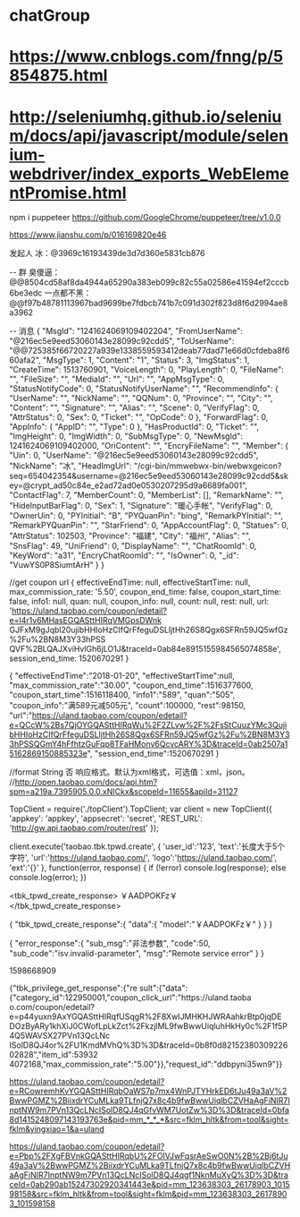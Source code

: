 # chatGroup
# https://www.cnblogs.com/fnng/p/5854875.html
# http://seleniumhq.github.io/selenium/docs/api/javascript/module/selenium-webdriver/index_exports_WebElementPromise.html

npm i puppeteer
https://github.com/GoogleChrome/puppeteer/tree/v1.0.0

https://www.jianshu.com/p/016169820e46

发起人
冰：@3969c16193439de3d7d360e5831cb876

-- 群
臭傻逼：@@8504cd58af8da4944a65290a383eb099c82c55a02586e41594ef2cccb6be3edc
一点都不黑：@@f97b48781113967bad9699be7fdbcb741b7c091d302f823d8f6d2994ae8a3962



-- 消息
{
    "MsgId": "1241624069109402204",
    "FromUserName": "@216ec5e9eed53060143e28099c92cdd5",
    "ToUserName": "@@725385f66720227a939e1338559593412deab77dad71e66d0cfdeba8f660afa2",
    "MsgType": 1,
    "Content": "1",
    "Status": 3,
    "ImgStatus": 1,
    "CreateTime": 1513760901,
    "VoiceLength": 0,
    "PlayLength": 0,
    "FileName": "",
    "FileSize": "",
    "MediaId": "",
    "Url": "",
    "AppMsgType": 0,
    "StatusNotifyCode": 0,
    "StatusNotifyUserName": "",
    "RecommendInfo": {
        "UserName": "",
        "NickName": "",
        "QQNum": 0,
        "Province": "",
        "City": "",
        "Content": "",
        "Signature": "",
        "Alias": "",
        "Scene": 0,
        "VerifyFlag": 0,
        "AttrStatus": 0,
        "Sex": 0,
        "Ticket": "",
        "OpCode": 0
    },
    "ForwardFlag": 0,
    "AppInfo": {
        "AppID": "",
        "Type": 0
    },
    "HasProductId": 0,
    "Ticket": "",
    "ImgHeight": 0,
    "ImgWidth": 0,
    "SubMsgType": 0,
    "NewMsgId": 1241624069109402000,
    "OriContent": "",
    "EncryFileName": "",
    "Member": {
        "Uin": 0,
        "UserName": "@216ec5e9eed53060143e28099c92cdd5",
        "NickName": "冰",
        "HeadImgUrl": "/cgi-bin/mmwebwx-bin/webwxgeicon?seq=654042354&username=@216ec5e9eed53060143e28099c92cdd5&skey=@crypt_ad50c84e_e2ad72ad0e0530207295d9a6689fa001",
        "ContactFlag": 7,
        "MemberCount": 0,
        "MemberList": [],
        "RemarkName": "",
        "HideInputBarFlag": 0,
        "Sex": 1,
        "Signature": "暖心手帐",
        "VerifyFlag": 0,
        "OwnerUin": 0,
        "PYInitial": "B",
        "PYQuanPin": "bing",
        "RemarkPYInitial": "",
        "RemarkPYQuanPin": "",
        "StarFriend": 0,
        "AppAccountFlag": 0,
        "Statues": 0,
        "AttrStatus": 102503,
        "Province": "福建",
        "City": "福州",
        "Alias": "",
        "SnsFlag": 49,
        "UniFriend": 0,
        "DisplayName": "",
        "ChatRoomId": 0,
        "KeyWord": "a31",
        "EncryChatRoomId": "",
        "IsOwner": 0,
        "_id": "VuwYS0P8SiumtArH"
    }
}

//get coupon url
{ effectiveEndTime: null,
  effectiveStartTime: null,
  max_commission_rate: '5.50',
  coupon_end_time: false,
  coupon_start_time: false,
  info1: null,
  quan: null,
  coupon_info: null,
  count: null,
  rest: null,
  url: 'https://uland.taobao.com/coupon/edetail?e=I4r1v6MHasEGQASttHIRqVMGpsDWnk
GJFxM9gJqbl20ujibHHIoHzCIfQrFfeguDSLljtHh26S8Qgx6SFRn59JQ5wfGz%2Fu%2BN8M3Y33hPSS
QVF%2BLQAJXviHvlGh6jLO1J&traceId=0ab84e8915155984565074858e',
  session_end_time: 1520670291 }

  {
    "effectiveEndTime":"2018-01-20",
    "effectiveStartTime":null,
    "max_commission_rate":"30.00",
    "coupon_end_time":1516377600,
    "coupon_start_time":1516118400,
    "info1":"589",
    "quan":"505",
    "coupon_info":"满589元减505元",
    "count":100000,
    "rest":98150,
    "url":"https://uland.taobao.com/coupon/edetail?e=QCcW%2Bs7QjOYGQASttHIRqWu%2F2ZLvw%2F%2FsStCuuzYMc3QujibHHIoHzCIfQrFfeguDSLljtHh26S8Qgx6SFRn59JQ5wfGz%2Fu%2BN8M3Y33hPSSQGmY4hFfhtzGuFqp8TFaHMonv6QcvcARY%3D&traceId=0ab2507a15162869150885323e",
    "session_end_time":1520670291
}


//format    String  否   响应格式。默认为xml格式，可选值：xml，json。
//http://open.taobao.com/docs/api.htm?spm=a219a.7395905.0.0.xNICkx&scopeId=11655&apiId=31127

TopClient = require('./topClient').TopClient;
var client = new TopClient({
    'appkey': 'appkey',
    'appsecret': 'secret',
    'REST_URL': 'http://gw.api.taobao.com/router/rest'
});
 
client.execute('taobao.tbk.tpwd.create', {
    'user_id':'123',
    'text':'长度大于5个字符',
    'url':'https://uland.taobao.com/',
    'logo':'https://uland.taobao.com/',
    'ext':'{}'
}, function(error, response) {
    if (!error) console.log(response);
    else console.log(error);
})

<tbk_tpwd_create_response>
    <data>
        <model>￥AADPOKFz￥</model>
    </data>
</tbk_tpwd_create_response>

{
    "tbk_tpwd_create_response":{
        "data":{
            "model":"￥AADPOKFz￥"
        }
    }
}

{
    "error_response":{
        "sub_msg":"非法参数",
        "code":50,
        "sub_code":"isv.invalid-parameter",
        "msg":"Remote service error"
    }
}

1598668909

{"tbk_privilege_get_response":{"re
sult":{"data":{"category_id":122950001,"coupon_click_url":"https:\/\/uland.taoba
o.com\/coupon\/edetail?e=p44yuxn9AxYGQASttHIRqfUSqgR%2F8XwIJMHKHJWRAahkrBtp0jqDE
DOzByARy1khXiJ0CWofLpLkZct%2FkzjlML9fwBwwUiqluhHkHy0c%2F1f5P4Q5WAVSX27PVn13QcLNc
ISolD8QJ4or%2FU1KmdMVhQ%3D%3D&traceId=0b8f0d8215238030922602828","item_id":53932
4072168,"max_commission_rate":"5.00"}},"request_id":"ddbpyni35wn9"}}

https://uland.taobao.com/coupon/edetail?e=RCowremhKvYGQASttHIRqbOaWS7p7mx4WnPJTYHrkED6tJu49a3aV%2BwwPGMZ%2BiixdrYCuMLka9TLfnjQ7x8c4b9fwBwwUiqlbCZVHaAgFiNIR7InptNW9m7PVn13QcLNcISolD8QJ4qGfvWM7UotZw%3D%3D&traceId=0bfa8d1415248097143193763e&pid=mm_*_*_*&src=fklm_hltk&from=tool&sight=fklm&yingxiao=1&a=uland

https://uland.taobao.com/coupon/edetail?e=Pbp%2FXgFBVnkGQASttHIRqbU%2FOIVJwFqsrAeSwO0N%2B%2Bj6tJu49a3aV%2BwwPGMZ%2BiixdrYCuMLka9TLfnjQ7x8c4b9fwBwwUiqlbCZVHaAgFiNIR7InptNW9m7PVn13QcLNcISolD8QJ4qgf1NknMuXyQ%3D%3D&traceId=0ab290ab15247302920341443e&pid=mm_123638303_26178903_101598158&src=fklm_hltk&from=tool&sight=fklm&pid=mm_123638303_26178903_101598158